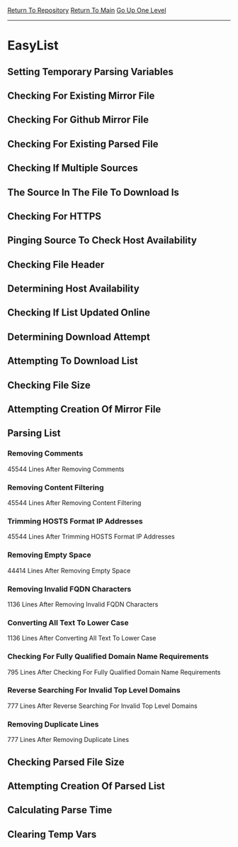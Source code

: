 [Return To Repository](https://github.com/deathbybandaid/piholeparser/)
[Return To Main](https://github.com/deathbybandaid/piholeparser/blob/master/RecentRunLogs/Mainlog.md)
[Go Up One Level](https://github.com/deathbybandaid/piholeparser/blob/master/RecentRunLogs/TopLevelScripts/30-Processing-External-Blacklists.md)
____________________________________
# EasyList
## Setting Temporary Parsing Variables
## Checking For Existing Mirror File
## Checking For Github Mirror File
## Checking For Existing Parsed File
## Checking If Multiple Sources
## The Source In The File To Download Is
## Checking For HTTPS
## Pinging Source To Check Host Availability
## Checking File Header
## Determining Host Availability
## Checking If List Updated Online
## Determining Download Attempt
## Attempting To Download List
## Checking File Size
## Attempting Creation Of Mirror File
## Parsing List
### Removing Comments
45544 Lines After Removing Comments
### Removing Content Filtering
45544 Lines After Removing Content Filtering
### Trimming HOSTS Format IP Addresses
45544 Lines After Trimming HOSTS Format IP Addresses
### Removing Empty Space
44414 Lines After Removing Empty Space
### Removing Invalid FQDN Characters
1136 Lines After Removing Invalid FQDN Characters
### Converting All Text To Lower Case
1136 Lines After Converting All Text To Lower Case
### Checking For Fully Qualified Domain Name Requirements
795 Lines After Checking For Fully Qualified Domain Name Requirements
### Reverse Searching For Invalid Top Level Domains
777 Lines After Reverse Searching For Invalid Top Level Domains
### Removing Duplicate Lines
777 Lines After Removing Duplicate Lines
## Checking Parsed File Size
## Attempting Creation Of Parsed List
## Calculating Parse Time
## Clearing Temp Vars
